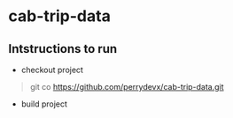 # cab-trip-data

## Intstructions to run
- checkout project 
>git co https://github.com/perrydevx/cab-trip-data.git 
- build project 
>
